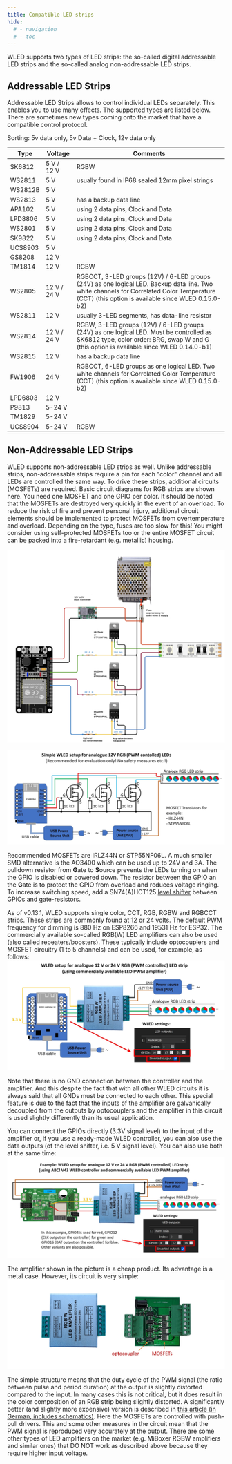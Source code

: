```yaml
---
title: Compatible LED strips
hide:
  # - navigation
  # - toc
---
```


WLED supports two types of LED strips: the so-called digital addressable LED strips and the so-called analog non-addressable LED strips.

## Addressable LED Strips

Addressable LED Strips allows to control individual LEDs separately. This enables you to use many effects. The supported types are listed below. There are sometimes new types coming onto the market that have a compatible control protocol.

Sorting: 5v data only, 5v Data + Clock, 12v data only

| Type | Voltage | Comments |
|---|---|---|
SK6812 | 5&nbsp;V / 12&nbsp;V | RGBW
WS2811 | 5&nbsp;V | usually found in IP68 sealed 12mm pixel strings
WS2812B | 5&nbsp;V |
WS2813 | 5&nbsp;V | has a backup data line
APA102 | 5&nbsp;V | using 2 data pins, Clock and Data
LPD8806 | 5&nbsp;V | using 2 data pins, Clock and Data
WS2801 | 5&nbsp;V | using 2 data pins, Clock and Data
SK9822 | 5&nbsp;V | using 2 data pins, Clock and Data
UCS8903 | 5&nbsp;V |
GS8208 | 12&nbsp;V |
TM1814 | 12&nbsp;V | RGBW
WS2805 | 12&nbsp;V / 24&nbsp;V | RGBCCT, 3-LED groups (12V) / 6-LED groups (24V) as one logical LED. Backup data line. Two white channels for Correlated Color Temperature (CCT) (this option is available since WLED 0.15.0-b2)
WS2811 | 12&nbsp;V | usually 3-LED segments, has data-line resistor
WS2814 | 12&nbsp;V / 24&nbsp;V | RGBW, 3-LED groups (12V) / 6-LED groups (24V) as one logical LED. Must be controlled as SK6812 type, color order: BRG, swap W and G (this option is available since WLED 0.14.0-b1) 
WS2815 | 12&nbsp;V | has a backup data line
FW1906 | 24&nbsp;V | RGBCCT, 6-LED groups as one logical LED. Two white channels for Correlated Color Temperature (CCT) (this option is available since WLED 0.15.0-b2)
LPD6803 | 12&nbsp;V |
P9813 | 5-24&nbsp;V |
TM1829 | 5-24&nbsp;V |
UCS8904 | 5-24&nbsp;V | RGBW

## Non-Addressable LED Strips

WLED supports non-addressable LED strips as well. Unlike addressable strips, non-addressable strips require a pin for each "color" channel and all LEDs are controlled the same way. To drive these strips, additional circuits (MOSFETs) are required. Basic circuit diagrams for RGB strips are shown here. You need one MOSFET and one GPIO per color. It should be noted that the MOSFETs are destroyed very quickly in the event of an overload. To reduce the risk of fire and prevent personal injury, additional circuit elements should be implemented to protect MOSFETs from overtemperature and overload. Depending on the type, fuses are too slow for this! You might consider using self-protected MOSFETs too or the entire MOSFET circuit can be packed into a fire-retardant (e.g. metallic) housing.

![Controlling analog LED strips](../assets/images/content/12Vanalog_wiringRGB.png)

![Controlling analog LED strips](../assets/images/content/pic29.jpg)

Recommended MOSFETs are IRLZ44N or STP55NF06L. A much smaller SMD alternative is the AO3400 which can be used up to 24V and 3A. The pulldown resistor from **G**ate to **S**ource prevents the LEDs turning on when the GPIO is disabled or powered down. The resistor between the GPIO an the **G**ate is to protect the GPIO from overload and reduces voltage ringing. To increase switching speed, add a SN74(A)HCT125 [level shifter](/basics/compatible-hardware#levelshifters) between GPIOs and gate-resistors.

As of v0.13.1, WLED supports single color, CCT, RGB, RGBW and RGBCCT strips. These strips are commonly found at 12 or 24 volts.
The default PWM frequency for dimming is 880 Hz on ESP8266 and 19531 Hz for ESP32.
The commercially available so-called RGB(W) LED amplifiers can also be used (also called repeaters/boosters). These typically include optocouplers and MOSFET circuitry (1 to 5 channels) and can be used, for example, as follows:
![Controlling analog LED strips](../assets/images/content/pic44.jpg)

Note that there is no GND connection between the controller and the amplifier. And this despite the fact that with all other WLED circuits it is always said that all GNDs must be connected to each other. This special feature is due to the fact that the inputs of the amplifier are galvanically decoupled from the outputs by optocouplers and the amplifier in this circuit is used slightly differently than its usual application.

You can connect the GPIOs directly (3.3V signal level) to the input of the amplifier or, if you use a ready-made WLED controller, you can also use the data outputs (of the level shifter, i.e. 5 V signal level). You can also use both at the same time:
![Controlling analog LED strips](../assets/images/content/pic46.jpg)

The amplifier shown in the picture is a cheap product. Its advantage is a metal case. However, its circuit is very simple:
![Controlling analog LED strips](../assets/images/content/pic48.jpg)

The simple structure means that the duty cycle of the PWM signal (the ratio between pulse and period duration) at the output is slightly distorted compared to the input. In many cases this is not critical, but it does result in the color composition of an RGB strip being slightly distorted. A significantly better (and slightly more expensive) version is described in <a href="https://media.elv.com/file/143195_led_rgbw_repeater.pdf" target="_blank">this article (in German, includes schematics)</a>. Here the MOSFETs are controlled with push-pull drivers. This and some other measures in the circuit mean that the PWM signal is reproduced very accurately at the output.
There are some other types of LED amplifiers on the market (e.g. MiBoxer RGBW amplifiers and similar ones) that DO NOT work as described above because they require higher input voltage.
